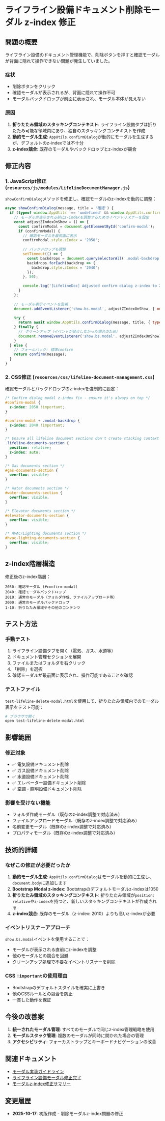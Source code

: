 # ライフライン設備ドキュメント削除モーダル z-index 修正

## 問題の概要

ライフライン設備のドキュメント管理機能で、削除ボタンを押すと確認モーダルが背面に隠れて操作できない問題が発生していました。

### 症状
- 削除ボタンをクリック
- 確認モーダルが表示されるが、背面に隠れて操作不可
- モーダルバックドロップが前面に表示され、モーダル本体が見えない

### 原因
1. **折りたたみ領域のスタッキングコンテキスト**: ライフライン設備タブは折りたたみ可能な領域内にあり、独自のスタッキングコンテキストを作成
2. **動的モーダル生成**: `AppUtils.confirmDialog`が動的にモーダルを生成するが、デフォルトのz-indexでは不十分
3. **z-index競合**: 既存のモーダルやバックドロップとz-indexが競合

## 修正内容

### 1. JavaScript修正 (`resources/js/modules/LifelineDocumentManager.js`)

`showConfirmDialog`メソッドを修正し、確認モーダルのz-indexを動的に調整：

```javascript
async showConfirmDialog(message, title = '確認') {
  if (typeof window.AppUtils !== 'undefined' && window.AppUtils.confirmDialog) {
    // モーダルが表示される前にz-indexを調整するためのイベントリスナーを設定
    const adjustZIndexOnShow = () => {
      const confirmModal = document.getElementById('confirm-modal');
      if (confirmModal) {
        // 確認モーダルを最前面に表示
        confirmModal.style.zIndex = '2050';
        
        // バックドロップも調整
        setTimeout(() => {
          const backdrops = document.querySelectorAll('.modal-backdrop');
          backdrops.forEach(backdrop => {
            backdrop.style.zIndex = '2040';
          });
        }, 50);
        
        console.log('[LifelineDoc] Adjusted confirm dialog z-index to 2050');
      }
    };
    
    // モーダル表示イベントを監視
    document.addEventListener('show.bs.modal', adjustZIndexOnShow, { once: true });
    
    try {
      return await window.AppUtils.confirmDialog(message, title, { type: 'delete' });
    } finally {
      // クリーンアップ（イベントが発火しなかった場合のため）
      document.removeEventListener('show.bs.modal', adjustZIndexOnShow);
    }
  } else {
    // フォールバック: 標準confirm
    return confirm(message);
  }
}
```

### 2. CSS修正 (`resources/css/lifeline-document-management.css`)

確認モーダルとバックドロップのz-indexを強制的に設定：

```css
/* Confirm dialog modal z-index fix - ensure it's always on top */
#confirm-modal {
  z-index: 2050 !important;
}

#confirm-modal + .modal-backdrop {
  z-index: 2040 !important;
}

/* Ensure all lifeline document sections don't create stacking context issues */
.lifeline-documents-section {
  position: relative;
  z-index: auto;
}

/* Gas documents section */
#gas-documents-section {
  overflow: visible;
}

/* Water documents section */
#water-documents-section {
  overflow: visible;
}

/* Elevator documents section */
#elevator-documents-section {
  overflow: visible;
}

/* HVAC/Lighting documents section */
#hvac-lighting-documents-section {
  overflow: visible;
}
```

## z-index階層構造

修正後のz-index階層：

```
2050: 確認モーダル (#confirm-modal)
2040: 確認モーダルバックドロップ
2010: 通常のモーダル（フォルダ作成、ファイルアップロード等）
2000: 通常のモーダルバックドロップ
1-10: 折りたたみ領域やその他のコンテンツ
```

## テスト方法

### 手動テスト
1. ライフライン設備タブを開く（電気、ガス、水道等）
2. ドキュメント管理セクションを展開
3. ファイルまたはフォルダを右クリック
4. 「削除」を選択
5. 確認モーダルが最前面に表示され、操作可能であることを確認

### テストファイル
`test-lifeline-delete-modal.html`を使用して、折りたたみ領域内でのモーダル表示をテスト可能：

```bash
# ブラウザで開く
open test-lifeline-delete-modal.html
```

## 影響範囲

### 修正対象
- ✅ 電気設備ドキュメント削除
- ✅ ガス設備ドキュメント削除
- ✅ 水道設備ドキュメント削除
- ✅ エレベーター設備ドキュメント削除
- ✅ 空調・照明設備ドキュメント削除

### 影響を受けない機能
- フォルダ作成モーダル（既存のz-index調整で対応済み）
- ファイルアップロードモーダル（既存のz-index調整で対応済み）
- 名前変更モーダル（既存のz-index調整で対応済み）
- プロパティモーダル（既存のz-index調整で対応済み）

## 技術的詳細

### なぜこの修正が必要だったか

1. **動的モーダル生成**: `AppUtils.confirmDialog`はモーダルを動的に生成し、`document.body`に追加します
2. **Bootstrap Modal z-index**: Bootstrapのデフォルトモーダルz-indexは1050
3. **折りたたみ領域のスタッキングコンテキスト**: 折りたたみ領域が`position: relative`や`z-index`を持つと、新しいスタッキングコンテキストが作成される
4. **z-index競合**: 既存のモーダル（z-index: 2010）よりも高いz-indexが必要

### イベントリスナーアプローチ

`show.bs.modal`イベントを使用することで：
- モーダルが表示される直前にz-indexを調整
- 他のモーダルとの競合を回避
- クリーンアップ処理で不要なイベントリスナーを削除

### CSS `!important`の使用理由

- Bootstrapのデフォルトスタイルを確実に上書き
- 他のCSSルールとの競合を防止
- 一貫した動作を保証

## 今後の改善案

1. **統一されたモーダル管理**: すべてのモーダルで同じz-index管理戦略を使用
2. **モーダルスタック管理**: 複数のモーダルが同時に開かれた場合の管理
3. **アクセシビリティ**: フォーカストラップとキーボードナビゲーションの改善

## 関連ドキュメント

- [モーダル実装ガイドライン](../../.kiro/steering/modal-implementation-guide.md)
- [ライフライン設備モーダル修正完了](./lifeline-modal-fix-complete.md)
- [モーダルz-index修正サマリー](./modal-zindex-fix-summary.md)

## 変更履歴

- **2025-10-17**: 初版作成 - 削除モーダルz-index問題の修正
